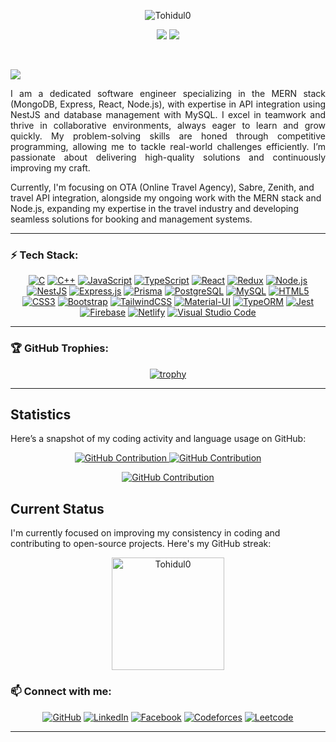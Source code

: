<p align="center">
  <img src="https://readme-typing-svg.herokuapp.com?color=1AF761&lines=Hey,+There!;I+am+Tohidul+Alam;A+Software+Engineer&center=true&width=500&height=45" alt="Tohidul0">
</p>

<p align="center">
  <img src="https://img.shields.io/github/followers/Tohidul0.svg?style=social&label=Followers" />
  <img src="https://komarev.com/ghpvc/?username=Tohidul0&style=plastic" />
  
</p>
<br/>


</p>
<img src="https://user-images.githubusercontent.com/73097560/115834477-dbab4500-a447-11eb-908a-139a6edaec5c.gif"></a>


<p align=justify>
I am a dedicated software engineer specializing in the MERN stack (MongoDB, Express, React, Node.js), with expertise in API integration using NestJS and database management with MySQL. I excel in teamwork and thrive in collaborative environments, always eager to learn and grow quickly. My problem-solving skills are honed through competitive programming, allowing me to tackle real-world challenges efficiently. I’m passionate about delivering high-quality solutions and continuously improving my craft.

Currently, I'm focusing on OTA (Online Travel Agency), Sabre, Zenith, and travel API integration, alongside my ongoing work with the MERN stack and Node.js, expanding my expertise in the travel industry and developing seamless solutions for booking and management systems.
</p>




---

### ⚡ Tech Stack:
<div align="center">
  
[![C](https://img.shields.io/badge/C-%2300599C.svg?style=flat-square&logo=c&logoColor=white)]()
[![C++](https://img.shields.io/badge/C++-%2300599C.svg?style=flat-square&logo=c%2B%2B&logoColor=white)]()
[![JavaScript](https://img.shields.io/badge/JavaScript-%23F7DF1E.svg?style=flat-square&logo=javascript&logoColor=black)]()
[![TypeScript](https://img.shields.io/badge/TypeScript-%23007ACC.svg?style=flat-square&logo=typescript&logoColor=white)]()
[![React](https://img.shields.io/badge/React-%2320232a.svg?style=flat-square&logo=react&logoColor=%2361DAFB)]()
[![Redux](https://img.shields.io/badge/Redux-%23593d88.svg?style=flat-square&logo=redux&logoColor=white)]()
[![Node.js](https://img.shields.io/badge/Node.js-%23339933.svg?style=flat-square&logo=nodedotjs&logoColor=white)]()
[![NestJS](https://img.shields.io/badge/NestJS-%E0234E.svg?style=flat-square&logo=nestjs&logoColor=white)]()
[![Express.js](https://img.shields.io/badge/Express.js-%23000000.svg?style=flat-square&logo=express&logoColor=white)]()
[![Prisma](https://img.shields.io/badge/Prisma-%2300A8E6.svg?style=flat-square&logo=prisma&logoColor=white)]()
[![PostgreSQL](https://img.shields.io/badge/PostgreSQL-%23336791.svg?style=flat-square&logo=postgresql&logoColor=white)]()
[![MySQL](https://img.shields.io/badge/MySQL-%2300f.svg?style=flat-square&logo=mysql&logoColor=white)]()
[![HTML5](https://img.shields.io/badge/HTML5-%23E34F26.svg?style=flat-square&logo=html5&logoColor=white)]()
[![CSS3](https://img.shields.io/badge/CSS3-%231572B6.svg?style=flat-square&logo=css3&logoColor=white)]()
[![Bootstrap](https://img.shields.io/badge/Bootstrap-%23563D7C.svg?style=flat-square&logo=bootstrap&logoColor=white)]()
[![TailwindCSS](https://img.shields.io/badge/TailwindCSS-%2338B2AC.svg?style=flat-square&logo=tailwind-css&logoColor=white)]()
[![Material-UI](https://img.shields.io/badge/Material-UI-%3A2D88C1.svg?style=flat-square&logo=material-ui&logoColor=white)]()
[![TypeORM](https://img.shields.io/badge/TypeORM-%23E34F26.svg?style=flat-square&logo=typeorm&logoColor=white)]()
[![Jest](https://img.shields.io/badge/Jest-%23C21325.svg?style=flat-square&logo=jest&logoColor=white)]()
[![Firebase](https://img.shields.io/badge/Firebase-%23039BE5.svg?style=flat-square&logo=firebase)]()
[![Netlify](https://img.shields.io/badge/Netlify-%2300C7B7.svg?style=flat-square&logo=netlify&logoColor=white)]()
[![Visual Studio Code](https://img.shields.io/badge/Visual_Studio_Code-%23007ACC.svg?style=flat-square&logo=visual-studio-code&logoColor=white)]()

</div>


---


### 🏆 GitHub Trophies:

<div align="center">
  
[![trophy](https://github-profile-trophy.vercel.app/?username=Tohidul0&theme=gruvbox)](https://github.com/ryo-ma/github-profile-trophy)

</div>

---

## Statistics

Here’s a snapshot of my coding activity and language usage on GitHub:

<p align="center">
  <a href="https://github.com/Tohidul0">
    <img src="https://github-profile-summary-cards.vercel.app/api/cards/repos-per-language?username=Tohidul0&theme=dark" alt="GitHub Contribution"/>
  </a>
  <a href="https://github.com/Tohidul0">
    <img src="https://github-profile-summary-cards.vercel.app/api/cards/stats?username=Tohidul0&theme=dark" alt="GitHub Contribution"/>
  </a>
</p>
<p align="center">
  <a href="https://github.com/Tohidul0">
    <img src="https://github-profile-summary-cards.vercel.app/api/cards/profile-details?username=Tohidul0&theme=dark" alt="GitHub Contribution"/>
  </a>
</p>

## Current Status

I'm currently focused on improving my consistency in coding and contributing to open-source projects. Here's my GitHub streak:

<p align="center">
  <img align="center" height="180em" src="https://github-readme-streak-stats.herokuapp.com?user=Tohidul0&theme=black-ice&hide_border=true&date_format=j%20M%5B%20Y%5D&card_width=1000&background=45%2C070076%2C000000" alt="Tohidul0" />
</p>
  
</div>

### 📫 Connect with me:

<div align="center">

[![GitHub](https://img.shields.io/badge/GitHub-%2312100E.svg?&style=flat-square&logo=github&logoColor=white)](https://github.com/Tohidul0)
[![LinkedIn](https://img.shields.io/badge/LinkedIn-%230077B5.svg?&style=flat-square&logo=linkedin&logoColor=white)](https://www.linkedin.com/in/mohammad-tohidul-alam-361115265/)
[![Facebook](https://img.shields.io/badge/Facebook-%231877F2.svg?&style=flat-square&logo=facebook&logoColor=white)](https://www.facebook.com/profile.php?id=100009415096366)
[![Codeforces](https://img.shields.io/badge/Codeforces-%23000000.svg?&style=flat-square&logo=codeforces&logoColor=white)](https://codeforces.com/profile/Akilakil)
[![Leetcode](https://img.shields.io/badge/LeetCode-%23000000.svg?&style=flat-square&logo=leetcode&logoColor=white)](https://leetcode.com/Tohidul45/)

</div>

---

